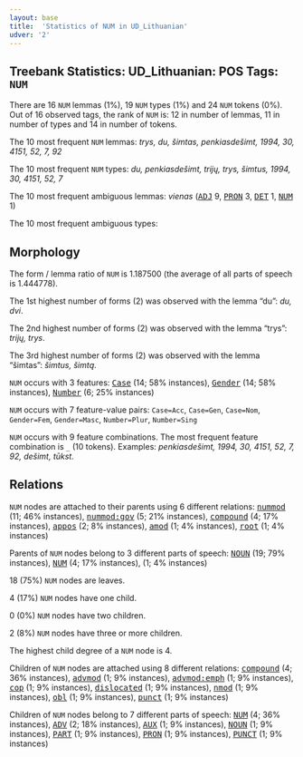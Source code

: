 ```yaml
---
layout: base
title:  'Statistics of NUM in UD_Lithuanian'
udver: '2'
---
```


## Treebank Statistics: UD_Lithuanian: POS Tags: `NUM`

There are 16 `NUM` lemmas (1%), 19 `NUM` types (1%) and 24 `NUM` tokens (0%).
Out of 16 observed tags, the rank of `NUM` is: 12 in number of lemmas, 11 in number of types and 14 in number of tokens.

The 10 most frequent `NUM` lemmas: <em>trys, du, šimtas, penkiasdešimt, 1994, 30, 4151, 52, 7, 92</em>

The 10 most frequent `NUM` types:  <em>du, penkiasdešimt, trijų, trys, šimtus, 1994, 30, 4151, 52, 7</em>

The 10 most frequent ambiguous lemmas: <em>vienas</em> (<tt><a href="lt-pos-ADJ.html">ADJ</a></tt> 9, <tt><a href="lt-pos-PRON.html">PRON</a></tt> 3, <tt><a href="lt-pos-DET.html">DET</a></tt> 1, <tt><a href="lt-pos-NUM.html">NUM</a></tt> 1)

The 10 most frequent ambiguous types:  



## Morphology

The form / lemma ratio of `NUM` is 1.187500 (the average of all parts of speech is 1.444778).

The 1st highest number of forms (2) was observed with the lemma “du”: <em>du, dvi</em>.

The 2nd highest number of forms (2) was observed with the lemma “trys”: <em>trijų, trys</em>.

The 3rd highest number of forms (2) was observed with the lemma “šimtas”: <em>šimtus, šimtą</em>.

`NUM` occurs with 3 features: <tt><a href="lt-feat-Case.html">Case</a></tt> (14; 58% instances), <tt><a href="lt-feat-Gender.html">Gender</a></tt> (14; 58% instances), <tt><a href="lt-feat-Number.html">Number</a></tt> (6; 25% instances)

`NUM` occurs with 7 feature-value pairs: `Case=Acc`, `Case=Gen`, `Case=Nom`, `Gender=Fem`, `Gender=Masc`, `Number=Plur`, `Number=Sing`

`NUM` occurs with 9 feature combinations.
The most frequent feature combination is `_` (10 tokens).
Examples: <em>penkiasdešimt, 1994, 30, 4151, 52, 7, 92, dešimt, tūkst.</em>


## Relations

`NUM` nodes are attached to their parents using 6 different relations: <tt><a href="lt-dep-nummod.html">nummod</a></tt> (11; 46% instances), <tt><a href="lt-dep-nummod-gov.html">nummod:gov</a></tt> (5; 21% instances), <tt><a href="lt-dep-compound.html">compound</a></tt> (4; 17% instances), <tt><a href="lt-dep-appos.html">appos</a></tt> (2; 8% instances), <tt><a href="lt-dep-amod.html">amod</a></tt> (1; 4% instances), <tt><a href="lt-dep-root.html">root</a></tt> (1; 4% instances)

Parents of `NUM` nodes belong to 3 different parts of speech: <tt><a href="lt-pos-NOUN.html">NOUN</a></tt> (19; 79% instances), <tt><a href="lt-pos-NUM.html">NUM</a></tt> (4; 17% instances),  (1; 4% instances)

18 (75%) `NUM` nodes are leaves.

4 (17%) `NUM` nodes have one child.

0 (0%) `NUM` nodes have two children.

2 (8%) `NUM` nodes have three or more children.

The highest child degree of a `NUM` node is 4.

Children of `NUM` nodes are attached using 8 different relations: <tt><a href="lt-dep-compound.html">compound</a></tt> (4; 36% instances), <tt><a href="lt-dep-advmod.html">advmod</a></tt> (1; 9% instances), <tt><a href="lt-dep-advmod-emph.html">advmod:emph</a></tt> (1; 9% instances), <tt><a href="lt-dep-cop.html">cop</a></tt> (1; 9% instances), <tt><a href="lt-dep-dislocated.html">dislocated</a></tt> (1; 9% instances), <tt><a href="lt-dep-nmod.html">nmod</a></tt> (1; 9% instances), <tt><a href="lt-dep-obl.html">obl</a></tt> (1; 9% instances), <tt><a href="lt-dep-punct.html">punct</a></tt> (1; 9% instances)

Children of `NUM` nodes belong to 7 different parts of speech: <tt><a href="lt-pos-NUM.html">NUM</a></tt> (4; 36% instances), <tt><a href="lt-pos-ADV.html">ADV</a></tt> (2; 18% instances), <tt><a href="lt-pos-AUX.html">AUX</a></tt> (1; 9% instances), <tt><a href="lt-pos-NOUN.html">NOUN</a></tt> (1; 9% instances), <tt><a href="lt-pos-PART.html">PART</a></tt> (1; 9% instances), <tt><a href="lt-pos-PRON.html">PRON</a></tt> (1; 9% instances), <tt><a href="lt-pos-PUNCT.html">PUNCT</a></tt> (1; 9% instances)

